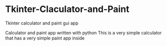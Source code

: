 # Tkinter-Claculator-and-Paint

Tkinter calculator and paint gui app

Calculator and paint app written with python
This is a very simple calculator that has a very simple paint app inside
